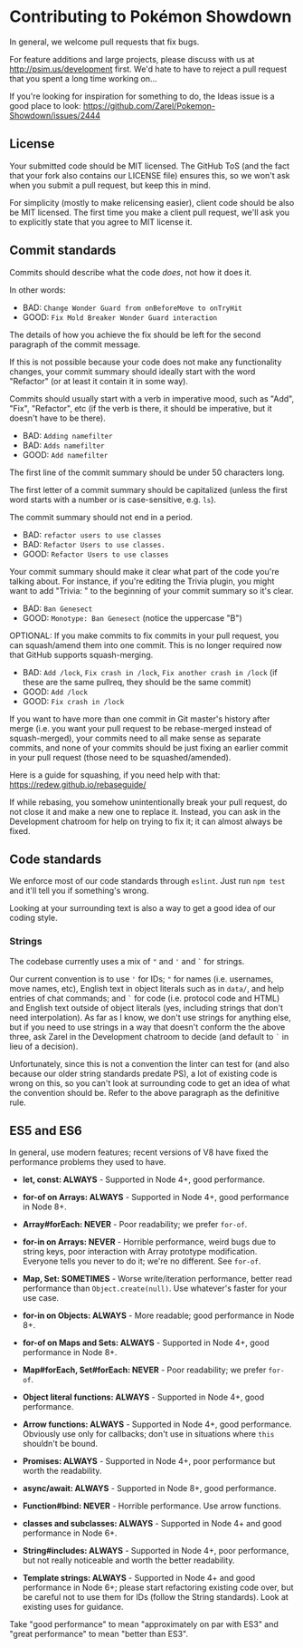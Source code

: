 Contributing to Pokémon Showdown
========================================================================

In general, we welcome pull requests that fix bugs.

For feature additions and large projects, please discuss with us at http://psim.us/development first. We'd hate to have to reject a pull request that you spent a long time working on...

If you're looking for inspiration for something to do, the Ideas issue is a good place to look: https://github.com/Zarel/Pokemon-Showdown/issues/2444


License
------------------------------------------------------------------------

Your submitted code should be MIT licensed. The GitHub ToS (and the fact that your fork also contains our LICENSE file) ensures this, so we won't ask when you submit a pull request, but keep this in mind.

For simplicity (mostly to make relicensing easier), client code should be also be MIT licensed. The first time you make a client pull request, we'll ask you to explicitly state that you agree to MIT license it.


Commit standards
------------------------------------------------------------------------

Commits should describe what the code _does_, not how it does it.

In other words:

- BAD: `Change Wonder Guard from onBeforeMove to onTryHit`
- GOOD: `Fix Mold Breaker Wonder Guard interaction`

The details of how you achieve the fix should be left for the second paragraph of the commit message.

If this is not possible because your code does not make any functionality changes, your commit summary should ideally start with the word "Refactor" (or at least it contain it in some way).

Commits should usually start with a verb in imperative mood, such as "Add", "Fix", "Refactor", etc (if the verb is there, it should be imperative, but it doesn't have to be there).

- BAD: `Adding namefilter`
- BAD: `Adds namefilter`
- GOOD: `Add namefilter`

The first line of the commit summary should be under 50 characters long.

The first letter of a commit summary should be capitalized (unless the first word starts with a number or is case-sensitive, e.g. `ls`).

The commit summary should not end in a period.

- BAD: `refactor users to use classes`
- BAD: `Refactor Users to use classes.`
- GOOD: `Refactor Users to use classes`

Your commit summary should make it clear what part of the code you're talking about. For instance, if you're editing the Trivia plugin, you might want to add "Trivia: " to the beginning of your commit summary so it's clear.

- BAD: `Ban Genesect`
- GOOD: `Monotype: Ban Genesect` (notice the uppercase "B")

OPTIONAL: If you make commits to fix commits in your pull request, you can squash/amend them into one commit. This is no longer required now that GitHub supports squash-merging.

- BAD: `Add /lock`, `Fix crash in /lock`, `Fix another crash in /lock` (if these are the same pullreq, they should be the same commit)
- GOOD: `Add /lock`
- GOOD: `Fix crash in /lock`

If you want to have more than one commit in Git master's history after merge (i.e. you want your pull request to be rebase-merged instead of squash-merged), your commits need to all make sense as separate commits, and none of your commits should be just fixing an earlier commit in your pull request (those need to be squashed/amended).

Here is a guide for squashing, if you need help with that: https://redew.github.io/rebaseguide/

If while rebasing, you somehow unintentionally break your pull request, do not close it and make a new one to replace it. Instead, you can ask in the Development chatroom for help on trying to fix it; it can almost always be fixed.


Code standards
------------------------------------------------------------------------

We enforce most of our code standards through `eslint`. Just run `npm test` and it'll tell you if something's wrong.

Looking at your surrounding text is also a way to get a good idea of our coding style.

### Strings

The codebase currently uses a mix of `"` and `'` and `` ` `` for strings.

Our current convention is to use `'` for IDs; `"` for names (i.e. usernames, move names, etc), English text in object literals such as in `data/`, and help entries of chat commands; and `` ` `` for code (i.e. protocol code and HTML) and English text outside of object literals (yes, including strings that don't need interpolation). As far as I know, we don't use strings for anything else, but if you need to use strings in a way that doesn't conform the the above three, ask Zarel in the Development chatroom to decide (and default to `` ` `` in lieu of a decision).

Unfortunately, since this is not a convention the linter can test for (and also because our older string standards predate PS), a lot of existing code is wrong on this, so you can't look at surrounding code to get an idea of what the convention should be. Refer to the above paragraph as the definitive rule.


ES5 and ES6
------------------------------------------------------------------------

In general, use modern features; recent versions of V8 have fixed the performance problems they used to have.

- **let, const: ALWAYS** - Supported in Node 4+, good performance.

- **for-of on Arrays: ALWAYS** - Supported in Node 4+, good performance in Node 8+.

- **Array#forEach: NEVER** - Poor readability; we prefer `for-of`.

- **for-in on Arrays: NEVER** - Horrible performance, weird bugs due to string keys, poor interaction with Array prototype modification. Everyone tells you never to do it; we're no different. See `for-of`.

- **Map, Set: SOMETIMES** - Worse write/iteration performance, better read performance than `Object.create(null)`. Use whatever's faster for your use case.

- **for-in on Objects: ALWAYS** - More readable; good performance in Node 8+.

- **for-of on Maps and Sets: ALWAYS** - Supported in Node 4+, good performance in Node 8+.

- **Map#forEach, Set#forEach: NEVER** - Poor readability; we prefer `for-of`.

- **Object literal functions: ALWAYS** - Supported in Node 4+, good performance.

- **Arrow functions: ALWAYS** - Supported in Node 4+, good performance. Obviously use only for callbacks; don't use in situations where `this` shouldn't be bound.

- **Promises: ALWAYS** - Supported in Node 4+, poor performance but worth the readability.

- **async/await: ALWAYS** - Supported in Node 8+, good performance.

- **Function#bind: NEVER** - Horrible performance. Use arrow functions.

- **classes and subclasses: ALWAYS** - Supported in Node 4+ and good performance in Node 6+.

- **String#includes: ALWAYS** - Supported in Node 4+, poor performance, but not really noticeable and worth the better readability.

- **Template strings: ALWAYS** - Supported in Node 4+ and good performance in Node 6+; please start refactoring existing code over, but be careful not to use them for IDs (follow the String standards). Look at existing uses for guidance.

Take "good performance" to mean "approximately on par with ES3" and "great performance" to mean "better than ES3".
